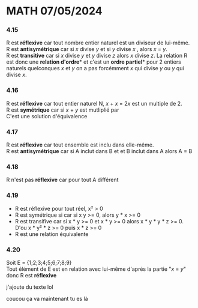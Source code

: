 MATH 07/05/2024
========================

### 4.15
R est **réflexive** car tout nombre entier naturel est un diviseur de lui-même.  
R est **antisymétrique** car si *x* divise *y* et si *y* divise *x* , alors *x* = *y*.  
R est **transitive** car si *x* divise *y* et *y* divise *z* alors *x* divise *z*.
La relation R est donc une **relation d'ordre*** et c'est un **ordre partiel*** pour 2 entiers naturels quelconques *x* et *y* on a pas forcémment *x* qui divise *y* ou *y* qui divise *x*.

### 4.16
R est **réflexive** car tout entier naturel N, *x* + *x* = 2*x* est un multiple de 2.  
R est **symétrique** car si *x* + *y* est mutliplié par   
C'est une solution d'équivalence 

### 4.17
R est **réflexive** car tout ensemble est inclu dans elle-même.  
R est **antisymétrique** car si A inclut dans B et et B inclut dans A alors A = B  

### 4.18
R n'est pas **réflexive** car pour tout A différent 


### 4.19
 - R est réflexive pour tout réel, x² > 0  
 - R est symétrique si car si x y >= 0, alors y * x >= 0
 - R est transifive car si x * y >= 0 et x * y >= 0
  alors x * y * y * z >= 0. D'ou x * y² * z >= 0 puis x * z >= 0
 - R est une relation équivalente

### 4.20
 Soit E = {1;2;3;4;5;6;7;8;9}  
Tout élément de E  est en relation avec lui-même d'aprés la partie "*x* = *y*" donc R est **réflexive**

j'ajoute du texte lol

coucou ça va maintenant tu es là